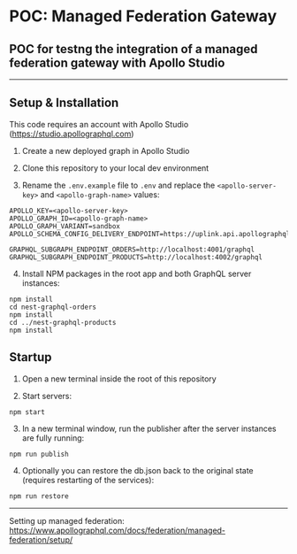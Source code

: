 # POC: Managed Federation Gateway

## POC for testng the integration of a managed federation gateway with Apollo Studio

---

## Setup & Installation

This code requires an account with Apollo Studio (https://studio.apollographql.com)

1. Create a new deployed graph in Apollo Studio

2. Clone this repository to your local dev environment

3. Rename the `.env.example` file to `.env` and replace the `<apollo-server-key>` and `<apollo-graph-name>` values:

```
APOLLO_KEY=<apollo-server-key>
APOLLO_GRAPH_ID=<apollo-graph-name>
APOLLO_GRAPH_VARIANT=sandbox
APOLLO_SCHEMA_CONFIG_DELIVERY_ENDPOINT=https://uplink.api.apollographql.com/

GRAPHQL_SUBGRAPH_ENDPOINT_ORDERS=http://localhost:4001/graphql
GRAPHQL_SUBGRAPH_ENDPOINT_PRODUCTS=http://localhost:4002/graphql
```

4. Install NPM packages in the root app and both GraphQL server instances:

```
npm install
cd nest-graphql-orders
npm install
cd ../nest-graphql-products
npm install
```

## Startup

1. Open a new terminal inside the root of this repository

2. Start servers:

```
npm start
```

3. In a new terminal window, run the publisher after the server instances are fully running:

```
npm run publish
```

4. Optionally you can restore the db.json back to the original state (requires restarting of the services):

```
npm run restore
```

---

Setting up managed federation: https://www.apollographql.com/docs/federation/managed-federation/setup/
